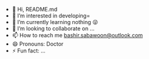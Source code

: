 - 👋 Hi, README.md
- 👀 I’m interested in developing=
- 🌱 I’m currently learning nothing 😜
- 💞️ I’m looking to collaborate on ...
- 📫 How to reach me bashir.sabawoon@outlook.com
- 😄 Pronouns: Doctor
- ⚡ Fun fact: ...

<!---
Bashirsaba/Bashirsaba is a ✨ special ✨ repository because its `README.md` (this file) appears on your GitHub profile.
You can click the Preview link to take a look at your changes.
--->
